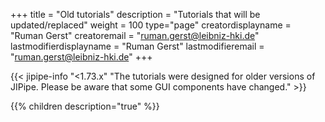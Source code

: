 +++
title = "Old tutorials"
description = "Tutorials that will be updated/replaced"
weight = 100
type="page"
creatordisplayname = "Ruman Gerst"
creatoremail = "ruman.gerst@leibniz-hki.de"
lastmodifierdisplayname = "Ruman Gerst"
lastmodifieremail = "ruman.gerst@leibniz-hki.de"
+++


{{< jipipe-info "<1.73.x" "The tutorials were designed for older versions of JIPipe. Please be aware that some GUI components have changed." >}}


{{% children description="true" %}}
